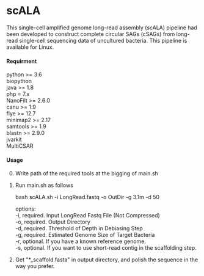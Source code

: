 # scALA

This single-cell amplified genome long-read assembly (scALA) pipeline had been developed to construct complete circular SAGs (cSAGs) from long-read single-cell sequencing data of uncultured bacteria. This pipeline is available for Linux.

#### Requirment
python >= 3.6  
biopython  
java >= 1.8  
php = 7.x  
NanoFilt >= 2.6.0  
canu >= 1.9  
flye >= 12.7  
minimap2 >= 2.17   
samtools >= 1.9  
blastn >= 2.9.0  
jvarkit  
MultiCSAR  

#### Usage
0. Write path of the required tools at the bigging of main.sh  
1. Run main.sh as follows  
  
    bash scALA.sh -i LongRead.fastq -o OutDir -g 3.1m -d 50  
  
    options:  
     -i, required. Input LongRead Fastq File (Not Compressed)  
     -o, required. Output Directory  
     -d, required. Threshold of Depth in Debiasing Step  
     -g, required. Estimated Genome Size of Target Bacteria  
     -r, optional. If you have a known reference genome.  
     -s, optional. If you want to use short-read contig in the scaffolding step.  
  
2. Get "*_scaffold.fasta" in output directory, and polish the sequence in the way you prefer.  
